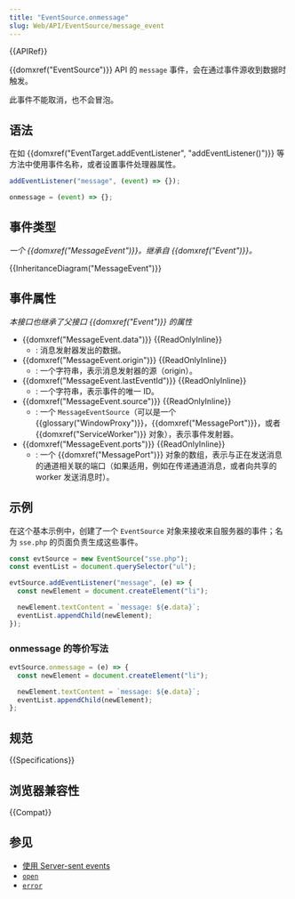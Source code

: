 ```yaml
---
title: "EventSource.onmessage"
slug: Web/API/EventSource/message_event
---
```


{{APIRef}}

{{domxref("EventSource")}} API 的 `message` 事件，会在通过事件源收到数据时触发。

此事件不能取消，也不会冒泡。

## 语法

在如 {{domxref("EventTarget.addEventListener", "addEventListener()")}} 等方法中使用事件名称，或者设置事件处理器属性。

```js
addEventListener("message", (event) => {});

onmessage = (event) => {};
```

## 事件类型

_一个 {{domxref("MessageEvent")}}。继承自 {{domxref("Event")}}。_

{{InheritanceDiagram("MessageEvent")}}

## 事件属性

_本接口也继承了父接口 {{domxref("Event")}} 的属性_

- {{domxref("MessageEvent.data")}} {{ReadOnlyInline}}
  - : 消息发射器发出的数据。
- {{domxref("MessageEvent.origin")}} {{ReadOnlyInline}}
  - : 一个字符串，表示消息发射器的源（origin）。
- {{domxref("MessageEvent.lastEventId")}} {{ReadOnlyInline}}
  - : 一个字符串，表示事件的唯一 ID。
- {{domxref("MessageEvent.source")}} {{ReadOnlyInline}}
  - : 一个 `MessageEventSource`（可以是一个 {{glossary("WindowProxy")}}，{{domxref("MessagePort")}}，或者 {{domxref("ServiceWorker")}} 对象），表示事件发射器。
- {{domxref("MessageEvent.ports")}} {{ReadOnlyInline}}
  - : 一个 {{domxref("MessagePort")}} 对象的数组，表示与正在发送消息的通道相关联的端口（如果适用，例如在传递通道消息，或者向共享的 worker 发送消息时）。

## 示例

在这个基本示例中，创建了一个 `EventSource` 对象来接收来自服务器的事件；名为 `sse.php` 的页面负责生成这些事件。

```js
const evtSource = new EventSource("sse.php");
const eventList = document.querySelector("ul");

evtSource.addEventListener("message", (e) => {
  const newElement = document.createElement("li");

  newElement.textContent = `message: ${e.data}`;
  eventList.appendChild(newElement);
});
```

### onmessage 的等价写法

```js
evtSource.onmessage = (e) => {
  const newElement = document.createElement("li");

  newElement.textContent = `message: ${e.data}`;
  eventList.appendChild(newElement);
};
```

## 规范

{{Specifications}}

## 浏览器兼容性

{{Compat}}

## 参见

- [使用 Server-sent events](/zh-CN/docs/Web/API/Server-sent_events/Using_server-sent_events)
- [`open`](/zh-CN/docs/Web/API/EventSource/open_event)
- [`error`](/zh-CN/docs/Web/API/EventSource/error_event)
